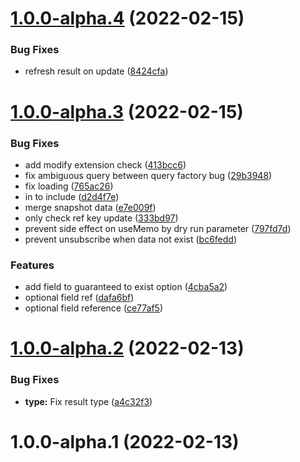 # [1.0.0-alpha.4](https://github.com/ishowta/firestore-join-hooks/compare/v1.0.0-alpha.3...v1.0.0-alpha.4) (2022-02-15)


### Bug Fixes

* refresh result on update ([8424cfa](https://github.com/ishowta/firestore-join-hooks/commit/8424cfa384f1bd69333a5a5b056ac0fbde2d7a94))

# [1.0.0-alpha.3](https://github.com/ishowta/firestore-join-hooks/compare/v1.0.0-alpha.2...v1.0.0-alpha.3) (2022-02-15)


### Bug Fixes

* add modify extension check ([413bcc6](https://github.com/ishowta/firestore-join-hooks/commit/413bcc6cf095190f6d2e6e50e7c45280b3663616))
* fix ambiguous query between query factory bug ([29b3948](https://github.com/ishowta/firestore-join-hooks/commit/29b3948ebcb42f9fc52ef45fecb8060835a66273))
* fix loading ([765ac26](https://github.com/ishowta/firestore-join-hooks/commit/765ac261e6aa412f2190f88baa3779e1741521ce))
* in to include ([d2d4f7e](https://github.com/ishowta/firestore-join-hooks/commit/d2d4f7e7132699b1ffc18c2af263247a5ab455a9))
* merge snapshot data ([e7e009f](https://github.com/ishowta/firestore-join-hooks/commit/e7e009f239029c74f2902a227b8a978c0c2de797))
* only check ref key update ([333bd97](https://github.com/ishowta/firestore-join-hooks/commit/333bd97eeefe3cef634ce76b33e09e95d1ba5c60))
* prevent side effect on useMemo by dry run parameter ([797fd7d](https://github.com/ishowta/firestore-join-hooks/commit/797fd7d4906a41e19935d8ef5b83f58cb853a82f))
* prevent unsubscribe when data not exist ([bc6fedd](https://github.com/ishowta/firestore-join-hooks/commit/bc6feddd7b7c76aa3739f639cf92480c280e61ce))


### Features

* add field to guaranteed to exist option ([4cba5a2](https://github.com/ishowta/firestore-join-hooks/commit/4cba5a2a8aa36f45c6614d422bf2f99c01cf1b4f))
* optional field ref ([dafa6bf](https://github.com/ishowta/firestore-join-hooks/commit/dafa6bf173ce0034818345200130501b52441bb7))
* optional field reference ([ce77af5](https://github.com/ishowta/firestore-join-hooks/commit/ce77af5363ed28ddda68f684ef06ede4e729ab69))

# [1.0.0-alpha.2](https://github.com/ishowta/firestore-join-hooks/compare/v1.0.0-alpha.1...v1.0.0-alpha.2) (2022-02-13)


### Bug Fixes

* **type:** Fix result type ([a4c32f3](https://github.com/ishowta/firestore-join-hooks/commit/a4c32f384137dd4d4f93eec04288ef7b3935140c))

# 1.0.0-alpha.1 (2022-02-13)
